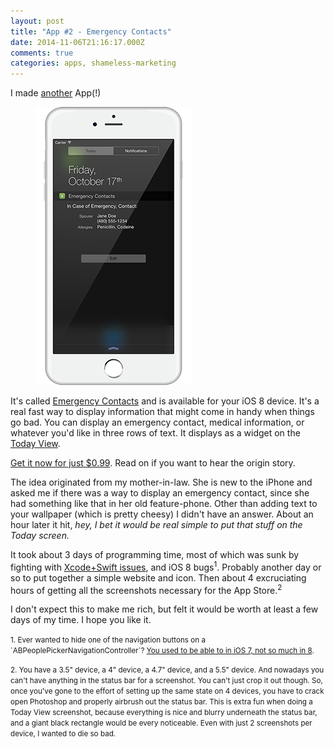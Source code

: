 ```yaml
---
layout: post
title: "App #2 - Emergency Contacts"
date: 2014-11-06T21:16:17.000Z
comments: true
categories: apps, shameless-marketing
---
```

I made [another](http://blog.swilliams.me/words/2013/12/16/i-made-an-app/) App(!)

<figure class="pull-right">
    <img alt="Emergency Contacts screenshot" src="./ec-screenshot.png">
</figure>

It's called [Emergency Contacts](http://emergencycontacts.org/) and is available for your iOS 8 device. It's a real fast way to display information that might come in handy when things go bad. You can display an emergency contact, medical information, or whatever you'd like in three rows of text. It displays as a widget on the [Today View](http://www.imore.com/how-use-today-view-widgets-ios-8).

[Get it now for just $0.99](https://itunes.apple.com/us/app/emergency-contacts-ice-widget/id931010448?ls=1&mt=8). Read on if you want to hear the origin story.

The idea originated from my mother-in-law. She is new to the iPhone and asked me if there was a way to display an emergency contact, since she had something like that in her old feature-phone. Other than adding text to your wallpaper (which is pretty cheesy) I didn't have an answer. About an hour later it hit, *hey, I bet it would be real simple to put that stuff on the Today screen.*

It took about 3 days of programming time, most of which was sunk by fighting with [Xcode+Swift issues](http://blog.swilliams.me/words/2014/10/30/dealing-with-xcode-and-swift/), and iOS 8 bugs<sup>1</sup>. Probably another day or so to put together a simple website and icon. Then about 4 excruciating hours of getting all the screenshots necessary for the App Store.<sup>2</sup>

I don't expect this to make me rich, but felt it would be worth at least a few days of my time. I hope you like it.

<div class="footnotes">
<p><small>
1. Ever wanted to hide one of the navigation buttons on a `ABPeoplePickerNavigationController`? <a href="http://openradar.appspot.com/radar?id=5234709428699136">You used to be able to in iOS 7, not so much in 8</a>.
</small></p>
<p><small>
2. You have a 3.5" device, a 4" device, a 4.7" device, and a 5.5" device. And nowadays you can't have anything in the status bar for a screenshot. You can't just crop it out though. So, once you've gone to the effort of setting up the same state on 4 devices, you have to crack open Photoshop and properly airbrush out the status bar. This is extra fun when doing a Today View screenshot, because everything is nice and blurry underneath the status bar, and a giant black rectangle would be every noticeable. Even with just 2 screenshots per device, I wanted to die so bad.
</small></p>
</div>
